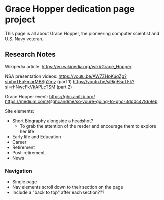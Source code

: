# Grace Hopper dedication page project
This page is all about Grace Hopper, the pioneering computer scientist and U.S. Navy veteran.

## Research Notes
Wikipedia article: https://en.wikipedia.org/wiki/Grace_Hopper

NSA presentation videos:
https://youtu.be/AW7ZHpKuqZg?si=hvTEqFmarMBSg2my (part 1)
https://youtu.be/si9iqF5uTFk?si=rhNwcFkVkAPLcTSM (part 2)

Grace Hopper event: https://ghc.anitab.org/
https://medium.com/@ghcandme/so-youre-going-to-ghc-3dd0c47869eb

Site elements:
- Short Biography alongside a headshot?
    - To grab the attention of the reader and encourage them to explore her life
- Early life and Education
- Career
- Retirement
- Post-retirement
- News

### Navigation
- Single page
- Nav elements scroll down to their section on the page
- Include a "back to top" after each section???

